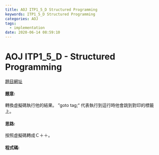 ```yaml
---
title: AOJ ITP1_5_D Structured Programming
keywords: ITP1_5_D Structured Programming
categories: AOJ
tags:
  - implementation
date: 2020-06-14 08:59:10
---
```

# AOJ ITP1_5_D - Structured Programming
[題目網址](https://onlinejudge.u-aizu.ac.jp/courses/lesson/2/ITP1/all/ITP1_5_D)

#### 題意:
轉換虛擬碼執行他的結果。
”goto tag;“ 代表執行到這行時他會跳到對印的標籤上。
<!-- more -->
#### 思路:
按照虛擬碼轉成Ｃ＋＋。

#### 程式碼:
<script src="https://gist.github.com/Daviswww/43f9f57a336efddd2e5833d249178158.js"></script>